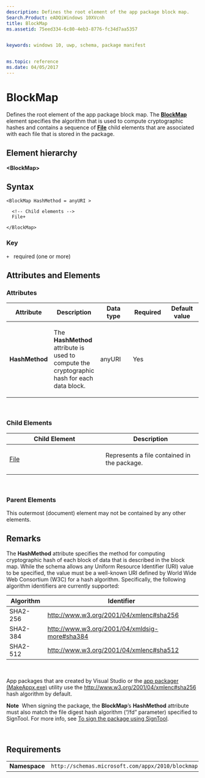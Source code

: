 ```yaml
---
description: Defines the root element of the app package block map.
Search.Product: eADQiWindows 10XVcnh
title: BlockMap
ms.assetid: 75eed334-6c80-4eb3-8776-fc34d7aa5357


keywords: windows 10, uwp, schema, package manifest


ms.topic: reference
ms.date: 04/05/2017
---
```


# BlockMap




Defines the root element of the app package block map. The [**BlockMap**](element-blockmap.md) element specifies the algorithm that is used to compute cryptographic hashes and contains a sequence of [**File**](element-file.md) child elements that are associated with each file that is stored in the package.

## Element hierarchy

**&lt;BlockMap&gt;**

## Syntax

``` syntax
<BlockMap HashMethod = anyURI >

  <!-- Child elements -->
  File+

</BlockMap>
```

### Key

`+`   required (one or more)

## Attributes and Elements


### Attributes

<table>
<colgroup>
<col width="20%" />
<col width="20%" />
<col width="20%" />
<col width="20%" />
<col width="20%" />
</colgroup>
<thead>
<tr class="header">
<th>Attribute</th>
<th>Description</th>
<th>Data type</th>
<th>Required</th>
<th>Default value</th>
</tr>
</thead>
<tbody>
<tr class="odd">
<td><strong>HashMethod</strong></td>
<td><p>The <strong>HashMethod</strong> attribute is used to compute the cryptographic hash for each data block.</p></td>
<td>anyURI</td>
<td>Yes</td>
<td></td>
</tr>
</tbody>
</table>

 

### Child Elements

<table>
<colgroup>
<col width="50%" />
<col width="50%" />
</colgroup>
<thead>
<tr class="header">
<th>Child Element</th>
<th>Description</th>
</tr>
</thead>
<tbody>
<tr class="odd">
<td><a href="element-file.md">File</a> </td>
<td><p>Represents a file contained in the package.</p></td>
</tr>
</tbody>
</table>

 

### Parent Elements

This outermost (document) element may not be contained by any other elements.

## Remarks

The **HashMethod** attribute specifies the method for computing cryptographic hash of each block of data that is described in the block map. While the schema allows any Uniform Resource Identifier (URI) value to be specified, the value must be a well-known URI defined by World Wide Web Consortium (W3C) for a hash algorithm. Specifically, the following algorithm identifiers are currently supported:

| Algorithm | Identifier                                      |
|-----------|-------------------------------------------------|
| SHA2-256  | <http://www.w3.org/2001/04/xmlenc#sha256>       |
| SHA2-384  | <http://www.w3.org/2001/04/xmldsig-more#sha384> |
| SHA2-512  | <http://www.w3.org/2001/04/xmlenc#sha512>       |

 

App packages that are created by Visual Studio or the [app packager (MakeAppx.exe)](/windows/win32/appxpkg/make-appx-package--makeappx-exe-) utility use the <http://www.w3.org/2001/04/xmlenc#sha256> hash algorithm by default.

**Note**  When signing the package, the **BlockMap**’s **HashMethod** attribute must also match the file digest hash algorithm (“/fd” parameter) specified to SignTool. For more info, see [To sign the package using SignTool](/windows/win32/appxpkg/make-appx-package--makeappx-exe-).

 

## Requirements

|          |         |
|----------|--------------|
| **Namespace** | `http://schemas.microsoft.com/appx/2010/blockmap` |


 

 
